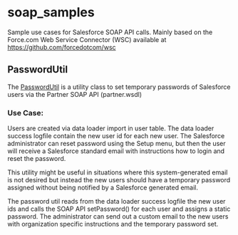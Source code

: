 # soap_samples
Sample use cases for Salesforce SOAP API calls. Mainly based on the Force.com Web Service Connector (WSC) available at https://github.com/forcedotcom/wsc

## PasswordUtil
The [PasswordUtil](https://github.com/tegeling/soap_samples/blob/master/com/soap/samples/PasswordUtil.java) is a utility class to set temporary passwords of Salesforce users via the Partner SOAP API (partner.wsdl)

### Use Case:
Users are created via data loader import in user table.
The data loader success logfile contain the new user id for each new user. The Salesforce administrator can reset password using the Setup menu, but then the user will receive a Salesforce standard email with instructions how to login and reset the password.

This utility might be useful in situations where this system-generated email is not desired but instead the new users should have a temporary password assigned without being notified by a Salesforce generated email.

The password util reads from the data loader success logfile the new user ids and calls the SOAP API setPassword() for each user and assigns a static password. The administrator can send out a custom email to the new users with organization specific instructions and the temporary password set.
